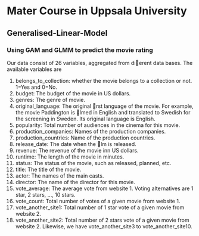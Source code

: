 # Mater Course in Uppsala University
## Generalised-Linear-Model
### Using GAM and GLMM to predict the movie rating

Our data consist of 26 variables, aggregated from di􏰃erent data bases. The available variables are
1. belongs_to_collection: whether the movie belongs to a collection or not. 1=Yes and 0=No.
2. budget: The budget of the movie in US dollars.
3. genres: The genre of movie.
4. original_language: The original 􏰀rst language of the movie. For example, the movie Paddington is 􏰀lmed in English and translated to Swedish for the screening in Sweden. Its original language is English.
5. popularity: Total number of audiences in the cinema for this movie.
6. production_companies: Names of the production companies.
7. production_countries: Name of the production countries.
8. release_date: The date when the 􏰀lm is released.
9. revenue: The revenue of the movie inn US dollars.
10. runtime: The length of the movie in minutes.
11. status: The status of the movie, such as released, planned, etc.
12. title: The title of the movie.
13. actor: The names of the main casts.
14. director: The name of the director for this movie.
15. vote_average: The average vote from website 1. Voting alternatives are 1 star, 2 stars, ..., 10 stars.
16. vote_count: Total number of votes of a given movie from website 1.
17. vote_another_site1: Total number of 1 star vote of a given movie from website 2.
18. vote_another_site2: Total number of 2 stars vote of a given movie from website 2. Likewise, we have vote_another_site3 to vote_another_site10.
